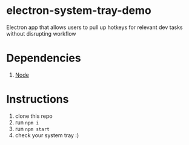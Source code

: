 # electron-system-tray-demo
Electron app that allows users to pull up hotkeys for relevant dev tasks without disrupting workflow
# Dependencies
1. [Node]
# Instructions
1. clone this repo
2. run `npm i`
3. run `npm start`
4. check your system tray :)

[Node]:https://nodejs.org/en/
